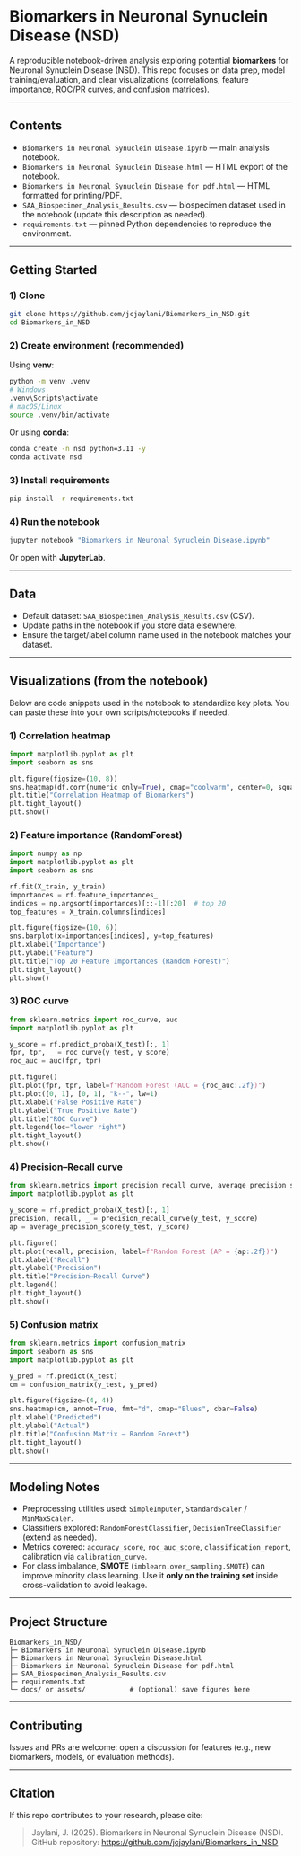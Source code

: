 # Biomarkers in Neuronal Synuclein Disease (NSD)

A reproducible notebook-driven analysis exploring potential **biomarkers** for Neuronal Synuclein Disease (NSD). 
This repo focuses on data prep, model training/evaluation, and clear visualizations (correlations, feature importance, ROC/PR curves, and confusion matrices).

---

## Contents

- `Biomarkers in Neuronal Synuclein Disease.ipynb` — main analysis notebook.
- `Biomarkers in Neuronal Synuclein Disease.html` — HTML export of the notebook.
- `Biomarkers in Neuronal Synuclein Disease for pdf.html` — HTML formatted for printing/PDF.
- `SAA_Biospecimen_Analysis_Results.csv` — biospecimen dataset used in the notebook (update this description as needed).
- `requirements.txt` — pinned Python dependencies to reproduce the environment.

---

## Getting Started

### 1) Clone
```bash
git clone https://github.com/jcjaylani/Biomarkers_in_NSD.git
cd Biomarkers_in_NSD
```

### 2) Create environment (recommended)
Using **venv**:
```bash
python -m venv .venv
# Windows
.venv\Scripts\activate
# macOS/Linux
source .venv/bin/activate
```

Or using **conda**:
```bash
conda create -n nsd python=3.11 -y
conda activate nsd
```

### 3) Install requirements
```bash
pip install -r requirements.txt
```

### 4) Run the notebook
```bash
jupyter notebook "Biomarkers in Neuronal Synuclein Disease.ipynb"
```
Or open with **JupyterLab**.

---

## Data

- Default dataset: `SAA_Biospecimen_Analysis_Results.csv` (CSV).  
- Update paths in the notebook if you store data elsewhere.
- Ensure the target/label column name used in the notebook matches your dataset.

---

## Visualizations (from the notebook)

Below are code snippets used in the notebook to standardize key plots. 
You can paste these into your own scripts/notebooks if needed.

### 1) Correlation heatmap
```python
import matplotlib.pyplot as plt
import seaborn as sns

plt.figure(figsize=(10, 8))
sns.heatmap(df.corr(numeric_only=True), cmap="coolwarm", center=0, square=False)
plt.title("Correlation Heatmap of Biomarkers")
plt.tight_layout()
plt.show()
```

### 2) Feature importance (RandomForest)
```python
import numpy as np
import matplotlib.pyplot as plt
import seaborn as sns

rf.fit(X_train, y_train)
importances = rf.feature_importances_
indices = np.argsort(importances)[::-1][:20]  # top 20
top_features = X_train.columns[indices]

plt.figure(figsize=(10, 6))
sns.barplot(x=importances[indices], y=top_features)
plt.xlabel("Importance")
plt.ylabel("Feature")
plt.title("Top 20 Feature Importances (Random Forest)")
plt.tight_layout()
plt.show()
```

### 3) ROC curve
```python
from sklearn.metrics import roc_curve, auc
import matplotlib.pyplot as plt

y_score = rf.predict_proba(X_test)[:, 1]
fpr, tpr, _ = roc_curve(y_test, y_score)
roc_auc = auc(fpr, tpr)

plt.figure()
plt.plot(fpr, tpr, label=f"Random Forest (AUC = {roc_auc:.2f})")
plt.plot([0, 1], [0, 1], "k--", lw=1)
plt.xlabel("False Positive Rate")
plt.ylabel("True Positive Rate")
plt.title("ROC Curve")
plt.legend(loc="lower right")
plt.tight_layout()
plt.show()
```

### 4) Precision–Recall curve
```python
from sklearn.metrics import precision_recall_curve, average_precision_score
import matplotlib.pyplot as plt

y_score = rf.predict_proba(X_test)[:, 1]
precision, recall, _ = precision_recall_curve(y_test, y_score)
ap = average_precision_score(y_test, y_score)

plt.figure()
plt.plot(recall, precision, label=f"Random Forest (AP = {ap:.2f})")
plt.xlabel("Recall")
plt.ylabel("Precision")
plt.title("Precision–Recall Curve")
plt.legend()
plt.tight_layout()
plt.show()
```

### 5) Confusion matrix
```python
from sklearn.metrics import confusion_matrix
import seaborn as sns
import matplotlib.pyplot as plt

y_pred = rf.predict(X_test)
cm = confusion_matrix(y_test, y_pred)

plt.figure(figsize=(4, 4))
sns.heatmap(cm, annot=True, fmt="d", cmap="Blues", cbar=False)
plt.xlabel("Predicted")
plt.ylabel("Actual")
plt.title("Confusion Matrix — Random Forest")
plt.tight_layout()
plt.show()
```

---

## Modeling Notes

- Preprocessing utilities used: `SimpleImputer`, `StandardScaler` / `MinMaxScaler`.
- Classifiers explored: `RandomForestClassifier`, `DecisionTreeClassifier` (extend as needed).
- Metrics covered: `accuracy_score`, `roc_auc_score`, `classification_report`, calibration via `calibration_curve`.
- For class imbalance, **SMOTE** (`imblearn.over_sampling.SMOTE`) can improve minority class learning. 
  Use it **only on the training set** inside cross-validation to avoid leakage.

---

## Project Structure
```
Biomarkers_in_NSD/
├─ Biomarkers in Neuronal Synuclein Disease.ipynb
├─ Biomarkers in Neuronal Synuclein Disease.html
├─ Biomarkers in Neuronal Synuclein Disease for pdf.html
├─ SAA_Biospecimen_Analysis_Results.csv
├─ requirements.txt
└─ docs/ or assets/           # (optional) save figures here
```

---

## Contributing

Issues and PRs are welcome: open a discussion for features (e.g., new biomarkers, models, or evaluation methods).

---

## Citation

If this repo contributes to your research, please cite:
> Jaylani, J. (2025). Biomarkers in Neuronal Synuclein Disease (NSD). GitHub repository: https://github.com/jcjaylani/Biomarkers_in_NSD

